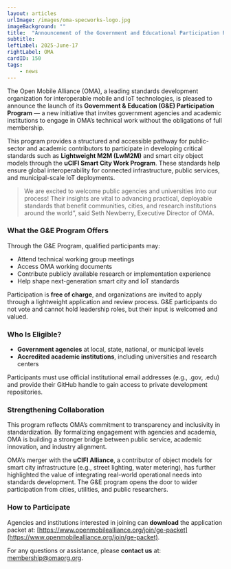 ```yaml
---
layout: articles
urlImage: /images/oma-specworks-logo.jpg
imageBackground: ""
title:  "Announcement of the Government and Educational Participation Program"
subtitle: 
leftLabel: 2025-June-17
rightLabel: OMA
cardID: 150
tags: 
    - news
---
```


The Open Mobile Alliance (OMA), a leading standards development organization for interoperable mobile and IoT technologies, is pleased to announce the launch of its **Government & Education (G&E) Participation Program** — a new initiative that invites government agencies and academic institutions to engage in OMA’s technical work without the obligations of full membership.
<!--more-->
This program provides a structured and accessible pathway for public-sector and academic contributors to participate in developing critical standards such as **Lightweight M2M (LwM2M)** and smart city object models through the **uCIFI Smart City Work Program**. These standards help ensure global interoperability for connected infrastructure, public services, and municipal-scale IoT deployments.

>We are excited to welcome public agencies and universities into our process! Their insights are vital to advancing practical, deployable standards that benefit communities, cities, and research institutions around the world”, said Seth Newberry, Executive Director of OMA.  

### What the G&E Program Offers
Through the G&E Program, qualified participants may:
- Attend technical working group meetings
- Access OMA working documents
- Contribute publicly available research or implementation experience
- Help shape next-generation smart city and IoT standards
 
Participation is **free of charge**, and organizations are invited to apply through a lightweight application and review process. G&E participants do not vote and cannot hold leadership roles, but their input is welcomed and valued.

### Who Is Eligible?

- **Government agencies** at local, state, national, or municipal levels
- **Accredited academic institutions**, including universities and research centers
 
Participants must use official institutional email addresses (e.g., .gov, .edu) and provide their GitHub handle to gain access to private development repositories.

### Strengthening Collaboration

This program reflects OMA’s commitment to transparency and inclusivity in standardization. By formalizing engagement with agencies and academia, OMA is building a stronger bridge between public service, academic innovation, and industry alignment.
 
OMA’s merger with the **uCIFI Alliance**, a contributor of object models for smart city infrastructure (e.g., street lighting, water metering), has further highlighted the value of integrating real-world operational needs into standards development. The G&E program opens the door to wider participation from cities, utilities, and public researchers.

### How to Participate
Agencies and institutions interested in joining can **download** the application packet at: [https://www.openmobilealliance.org/join/ge-packet](https://www.openmobilealliance.org/join/ge-packet).

For any questions or assistance, please **contact us** at: <membership@omaorg.org>.



